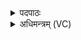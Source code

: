 <details><summary>पदपाठः</summary>

यः। प्रा॒ण॒तः। नि॒मि॒ष॒त इति॑ निऽमिष॒तः। म॒हि॒त्वेति॑ महि॒ऽत्वा। एकः॑। इत्। राजा॑। जग॑तः। ब॒भूव॑। यः। ईशे॑। अ॒स्य। द्वि॒पद॒ इति॑ द्वि॒ऽपदः॑। चतु॑ष्पदः। चतुः॑पद॒ इति॑ चतुः॑ऽपदः। कस्मै॑। दे॒वाय॑। ह॒विषा॑। वि॒धे॒म॒। ११।
</details>

<details><summary>अधिमन्त्रम् (VC)</summary>

- ईश्वरो देवता
- प्रजापतिर्ऋषिः
- त्रिष्टुप्
- धैवतः
</details>